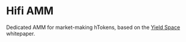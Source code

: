 # Hifi AMM

Dedicated AMM for market-making hTokens, based on the [Yield Space](https://yield.is/YieldSpace.pdf) whitepaper.
